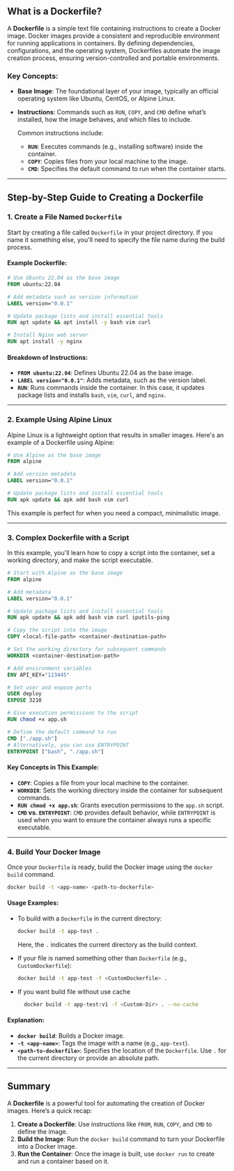 ## What is a Dockerfile?

A **Dockerfile** is a simple text file containing instructions to create a Docker image. Docker images provide a consistent and reproducible environment for running applications in containers. By defining dependencies, configurations, and the operating system, Dockerfiles automate the image creation process, ensuring version-controlled and portable environments.

### Key Concepts:

- **Base Image**: The foundational layer of your image, typically an official operating system like Ubuntu, CentOS, or Alpine Linux.
- **Instructions**: Commands such as `RUN`, `COPY`, and `CMD` define what’s installed, how the image behaves, and which files to include.
  
  Common instructions include:
  - **`RUN`**: Executes commands (e.g., installing software) inside the container.
  - **`COPY`**: Copies files from your local machine to the image.
  - **`CMD`**: Specifies the default command to run when the container starts.

---

## Step-by-Step Guide to Creating a Dockerfile

### 1. Create a File Named `Dockerfile`

Start by creating a file called `Dockerfile` in your project directory. If you name it something else, you'll need to specify the file name during the build process.

#### Example Dockerfile:

```dockerfile
# Use Ubuntu 22.04 as the base image
FROM ubuntu:22.04

# Add metadata such as version information
LABEL version="0.0.1"

# Update package lists and install essential tools
RUN apt update && apt install -y bash vim curl

# Install Nginx web server
RUN apt install -y nginx
```

#### Breakdown of Instructions:

- **`FROM ubuntu:22.04`**: Defines Ubuntu 22.04 as the base image.
- **`LABEL version="0.0.1"`**: Adds metadata, such as the version label.
- **`RUN`**: Runs commands inside the container. In this case, it updates package lists and installs `bash`, `vim`, `curl`, and `nginx`.

---

### 2. Example Using Alpine Linux

Alpine Linux is a lightweight option that results in smaller images. Here's an example of a Dockerfile using Alpine:

```dockerfile
# Use Alpine as the base image
FROM alpine

# Add version metadata
LABEL version="0.0.1"

# Update package lists and install essential tools
RUN apk update && apk add bash vim curl
```

This example is perfect for when you need a compact, minimalistic image.

---

### 3. Complex Dockerfile with a Script

In this example, you'll learn how to copy a script into the container, set a working directory, and make the script executable.

```dockerfile
# Start with Alpine as the base image
FROM alpine

# Add metadata
LABEL version="0.0.1"

# Update package lists and install essential tools
RUN apk update && apk add bash vim curl iputils-ping

# Copy the script into the image
COPY <local-file-path> <container-destination-path>

# Set the working directory for subsequent commands
WORKDIR <container-destination-path>

# Add environment variables
ENV API_KEY="123445"

# Set user and expose ports
USER deploy
EXPOSE 3210

# Give execution permissions to the script
RUN chmod +x app.sh

# Define the default command to run
CMD ["./app.sh"]
# Alternatively, you can use ENTRYPOINT
ENTRYPOINT ["bash", "./app.sh"]
```

#### Key Concepts in This Example:
- **`COPY`**: Copies a file from your local machine to the container.
- **`WORKDIR`**: Sets the working directory inside the container for subsequent commands.
- **`RUN chmod +x app.sh`**: Grants execution permissions to the `app.sh` script.
- **`CMD` vs. `ENTRYPOINT`**: `CMD` provides default behavior, while `ENTRYPOINT` is used when you want to ensure the container always runs a specific executable.

---

### 4. Build Your Docker Image

Once your `Dockerfile` is ready, build the Docker image using the `docker build` command.

```bash
docker build -t <app-name> <path-to-dockerfile>
```

#### Usage Examples:

- To build with a `Dockerfile` in the current directory:
  ```bash
  docker build -t app-test .
  ```
  Here, the `.` indicates the current directory as the build context.

- If your file is named something other than `Dockerfile` (e.g., `CustomDockerfile`):
  ```bash
  docker build -t app-test -f <CustomDockerfile> .
  ```
- If you want build file without use cache 
  ```bash
    docker build -t app-test:v1 -f <Custom-Dir> . --no-cache
  ```

#### Explanation:
- **`docker build`**: Builds a Docker image.
- **`-t <app-name>`**: Tags the image with a name (e.g., `app-test`).
- **`<path-to-dockerfile>`**: Specifies the location of the `Dockerfile`. Use `.` for the current directory or provide an absolute path.

---

## Summary

A **Dockerfile** is a powerful tool for automating the creation of Docker images. Here’s a quick recap:

1. **Create a Dockerfile**: Use instructions like `FROM`, `RUN`, `COPY`, and `CMD` to define the image.
2. **Build the Image**: Run the `docker build` command to turn your Dockerfile into a Docker image.
3. **Run the Container**: Once the image is built, use `docker run` to create and run a container based on it.
